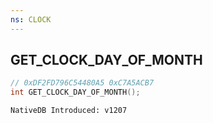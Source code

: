 ```yaml
---
ns: CLOCK
---
```

## GET_CLOCK_DAY_OF_MONTH

```c
// 0xDF2FD796C54480A5 0xC7A5ACB7
int GET_CLOCK_DAY_OF_MONTH();
```

```
NativeDB Introduced: v1207
```

